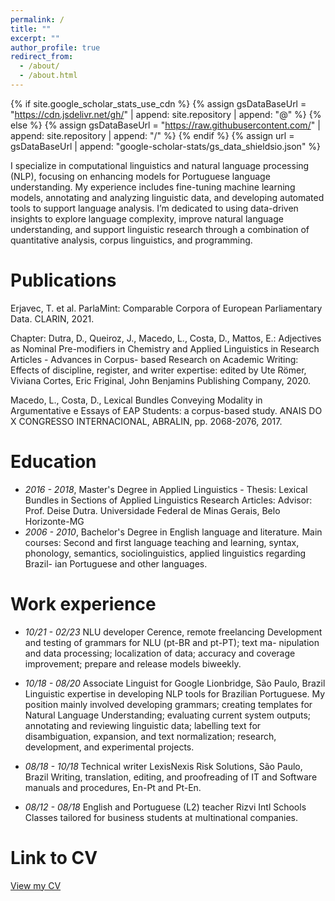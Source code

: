 ```yaml
---
permalink: /
title: ""
excerpt: ""
author_profile: true
redirect_from: 
  - /about/
  - /about.html
---
```


{% if site.google_scholar_stats_use_cdn %}
{% assign gsDataBaseUrl = "https://cdn.jsdelivr.net/gh/" | append: site.repository | append: "@" %}
{% else %}
{% assign gsDataBaseUrl = "https://raw.githubusercontent.com/" | append: site.repository | append: "/" %}
{% endif %}
{% assign url = gsDataBaseUrl | append: "google-scholar-stats/gs_data_shieldsio.json" %}

<span class='anchor' id='about-me'></span>

I specialize in computational linguistics and natural language processing (NLP), focusing on enhancing models for Portuguese language understanding. My experience includes fine-tuning machine learning models, annotating and analyzing linguistic data, and developing automated tools to support language analysis. I’m dedicated to using data-driven insights to explore language complexity, improve natural language understanding, and support linguistic research through a combination of quantitative analysis, corpus linguistics, and programming.

# Publications 
Erjavec, T. et al. ParlaMint: Comparable Corpora of European Parliamentary Data. CLARIN,
2021.

Chapter: Dutra, D., Queiroz, J., Macedo, L., Costa, D., Mattos, E.: Adjectives as Nominal Pre-modifiers in Chemistry and Applied Linguistics in Research Articles - Advances in Corpus- based Research on Academic Writing: Effects of discipline, register, and writer expertise: edited by Ute Römer, Viviana Cortes, Eric Friginal, John Benjamins Publishing Company, 2020.

Macedo, L., Costa, D., Lexical Bundles Conveying Modality in Argumentative e Essays of EAP Students: a corpus-based study. ANAIS DO X CONGRESSO INTERNACIONAL, ABRALIN, pp. 2068-2076, 2017. 


# Education
- *2016 - 2018*, Master's Degree in Applied Linguistics - Thesis: Lexical Bundles in Sections of Applied Linguistics Research Articles: Advisor: Prof. Deise Dutra. Universidade Federal de Minas Gerais, Belo Horizonte-MG
- *2006 - 2010*, Bachelor's Degree in English language and literature. Main courses: Second and first language teaching and learning, syntax, phonology, semantics, sociolinguistics, applied linguistics regarding Brazil- ian Portuguese and other languages.

# Work experience
- *10/21 - 02/23* NLU developer Cerence, remote freelancing
Development and testing of grammars for NLU (pt-BR and pt-PT); text ma- nipulation and data processing; localization of data; accuracy and coverage improvement; prepare and release models biweekly.

- *10/18 - 08/20* Associate Linguist for Google Lionbridge, São Paulo, Brazil Linguistic expertise in developing NLP tools for Brazilian Portuguese. My position mainly involved developing grammars; creating templates for Natural Language Understanding; evaluating current system outputs; annotating and reviewing linguistic data; labelling text for disambiguation, expansion, and text normalization; research, development, and experimental projects.

- *08/18 - 10/18* Technical writer LexisNexis Risk Solutions, São Paulo, Brazil Writing, translation, editing, and proofreading of IT and Software manuals and procedures, En-Pt and Pt-En.

- *08/12 - 08/18* English and Portuguese (L2) teacher Rizvi Intl Schools Classes tailored for business students at multinational companies.

# Link to CV
[View my CV](/workspaces/lucianadmacedo.github.io/docs/LucianaDMacedo_CL_CV.pdf)